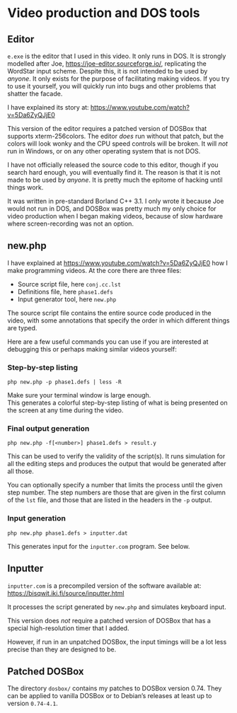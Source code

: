 # Video production and DOS tools

## Editor

`e.exe` is the editor that I used in this video. It only runs in DOS.
It is strongly modelled after Joe, https://joe-editor.sourceforge.io/,
replicating the WordStar input scheme.
Despite this, it is not intended to be used by *anyone*.
It only exists for the purpose of facilitating making videos.
If you try to use it yourself, you will quickly run into bugs
and other problems that shatter the facade.

I have explained its story at: https://www.youtube.com/watch?v=5Da6ZyQJjE0

This version of the editor requires a patched version of DOSBox
that supports xterm-256colors.
The editor *does* run without that patch,
but the colors will look wonky
and the CPU speed controls will be broken.
It will *not* run in Windows, or on any other operating system that is not DOS.

I have not officially released the source code to this editor,
though if you search hard enough, you will eventually find it.
The reason is that it is not made to be used by *anyone*.
It is pretty much the epitome of hacking until things work.

It was written in pre-standard Borland C++ 3.1.
I only wrote it because Joe would not run in DOS,
and DOSBox was pretty much my only choice for video production when I began making videos,
because of slow hardware where screen-recording was not an option.

## new.php

I have explained at https://www.youtube.com/watch?v=5Da6ZyQJjE0
how I make programming videos. At the core there are three files:

* Source script file, here `conj.cc.lst`
* Definitions file, here `phase1.defs`
* Input generator tool, here `new.php`

The source script file contains the entire source code produced in the
video, with some annotations that specify the order in which different
things are typed.

Here are a few useful commands you can use if you are interested at
debugging this or perhaps making similar videos yourself:

### Step-by-step listing

`php new.php -p phase1.defs | less -R`

Make sure your terminal window is large enough.  
This generates a colorful step-by-step listing of what
is being presented on the screen at any time
during the video.

### Final output generation

`php new.php -f[<number>] phase1.defs > result.y`

This can be used to verify the validity of the script(s).
It runs simulation for all the editing steps and produces
the output that would be generated after all those.

You can optionally specify a number that limits the process
until the given step number. The step numbers are those that
are given in the first column of the `lst` file,
and those that are listed in the headers in the `-p` output.

### Input generation

`php new.php phase1.defs > inputter.dat`

This generates input for the `inputter.com` program.
See below.

## Inputter

`inputter.com` is a precompiled version of the software available at:
https://bisqwit.iki.fi/source/inputter.html

It processes the script generated by `new.php` and simulates keyboard input.

This version does *not* require a patched version of DOSBox
that has a special high-resolution timer that I added.

However, if run in an unpatched DOSBox,
the input timings will be a lot less precise than they are designed to be.

## Patched DOSBox

The directory `dosbox/` contains my patches to DOSBox version 0.74.
They can be applied to vanilla DOSBox or to Debian’s releases
at least up to version `0.74-4.1`.
